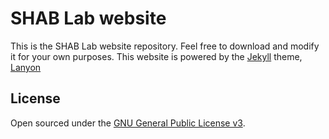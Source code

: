 # SHAB Lab website

This is the SHAB Lab website repository.
Feel free to download and modify it for your own purposes.
This website is powered by the [Jekyll](http://jekyllrb.com) theme, [Lanyon](https://lanyon.getpoole.com/)

## License

Open sourced under the [GNU General Public License v3](LICENSE.md).
